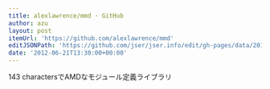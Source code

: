 ```yaml
---
title: alexlawrence/mmd · GitHub
author: azu
layout: post
itemUrl: 'https://github.com/alexlawrence/mmd'
editJSONPath: 'https://github.com/jser/jser.info/edit/gh-pages/data/2012/06/index.json'
date: '2012-06-21T13:30:00+00:00'
---
```

143 charactersでAMDなモジュール定義ライブラリ
